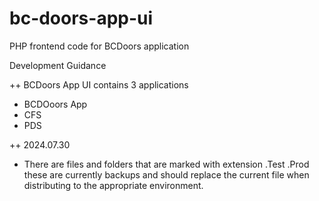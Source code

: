 # bc-doors-app-ui
PHP frontend code for BCDoors application

Development Guidance

++ BCDoors App UI contains 3 applications
- BCDOoors App
- CFS
- PDS

++ 2024.07.30
- There are files and folders that are marked with extension .Test .Prod these are currently backups and should replace the current file when distributing to the appropriate environment.
